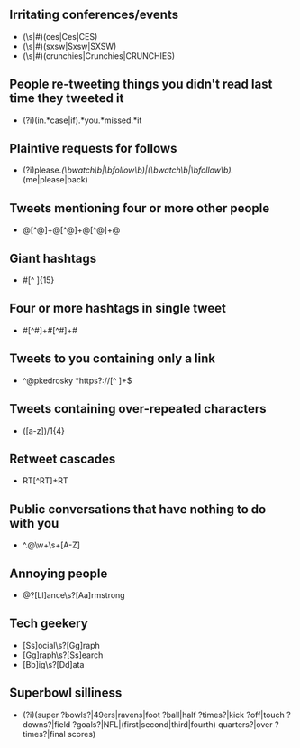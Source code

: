 Irritating conferences/events
-----------------------------------
- (\s|#)(ces|Ces|CES)
- (\s|#)(sxsw|Sxsw|SXSW)
- (\s|#)(crunchies|Crunchies|CRUNCHIES)

People re-tweeting things you didn't read last time they tweeted it
-------------
- (?i)(in.*case|if).*you.*missed.*it

Plaintive requests for follows
-------------
- (?i)please.*(\bwatch\b|\bfollow\b)|(\bwatch\b|\bfollow\b).*(me|please|back)

Tweets mentioning four or more other people
-------------
- @[^@]+@[^@]+@[^@]+@

Giant hashtags
-------------
- #[^ ]{15}

Four or more hashtags in single tweet
-------------
- #[^#]+#[^#]+#

Tweets to you containing only a link
--------------
- ^@pkedrosky *https?://[^ ]+$

Tweets containing over-repeated characters
-------------
- ([a-z])/1{4}

Retweet cascades
-------------
- RT[^RT]+RT

Public conversations that have nothing to do with you
-------------
- ^\.@\w+\s+[A-Z]

Annoying people
-------------
- @?[Ll]ance\s?[Aa]rmstrong

Tech geekery
-------------
- [Ss]ocial\s?[Gg]raph
- [Gg]raph\s?[Ss]earch 
- [Bb]ig\s?[Dd]ata

Superbowl silliness
-------------
- (?i)(super ?bowls?|49ers|ravens|foot ?ball|half ?times?|kick ?off|touch ?downs?|field ?goals?|NFL|(first|second|third|fourth) quarters?|over ?times?|final scores)
